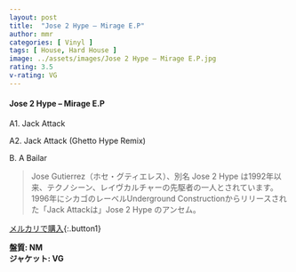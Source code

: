 ```yaml
---
layout: post
title:  "Jose 2 Hype – Mirage E.P"
author: mmr
categories: [ Vinyl ]
tags: [ House, Hard House ]
image: ../assets/images/Jose 2 Hype – Mirage E.P.jpg
rating: 3.5
v-rating: VG
---
```


#### Jose 2 Hype – Mirage E.P

A1. Jack Attack

A2. Jack Attack (Ghetto Hype Remix)

B. A Bailar

> Jose Gutierrez（ホセ・グティエレス）、別名 Jose 2 Hype は1992年以来、テクノシーン、レイヴカルチャーの先駆者の一人とされています。
1996年にシカゴのレーベルUnderground Constructionからリリースされた「Jack Attackは」Jose 2 Hype のアンセム。

[メルカリで購入](https://jp.mercari.com/item/m71182259236){:.button1}

<div class="mt-4 mb-4 d-flex align-items-center">
<strong class="mr-1">盤質: NM</strong>
</div>
<div class="mt-4 mb-4 d-flex align-items-center">
<strong class="mr-1">ジャケット: VG</strong>
</div>
